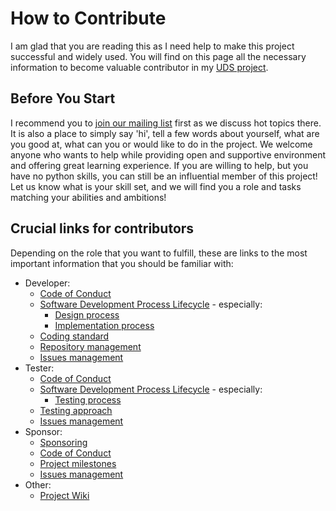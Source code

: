 # How to Contribute
I am glad that you are reading this as I need help to make this project successful and widely used. You will find on this page all the necessary information to become valuable contributor in my [UDS project](https://github.com/mdabrowski1990/uds).


## Before You Start
I recommend you to [join our mailing list](https://groups.google.com/g/uds-package-development/about) first as we discuss hot topics there. It is also a place to simply say 'hi', tell a few words about yourself, what are you good at, what can you or would like to do in the project. We welcome anyone who wants to help while providing open and supportive environment and offering great learning experience.
If you are willing to help, but you have no python skills, you can still be an influential member of this project! Let us know what is your skill set, and we will find you a role and tasks matching your abilities and ambitions!


## Crucial links for contributors
Depending on the role that you want to fulfill, these are links to the most important information that you should be familiar with:
- Developer:
  - [Code of Conduct](https://github.com/mdabrowski1990/uds/blob/main/CODE_OF_CONDUCT.md)
  - [Software Development Process Lifecycle](https://github.com/mdabrowski1990/uds/wiki/Software-Development-Life-Cycle) - especially:
    - [Design process](https://github.com/mdabrowski1990/uds/wiki/Software-Development-Life-Cycle#design)
    - [Implementation process](https://github.com/mdabrowski1990/uds/wiki/Software-Development-Life-Cycle#implementation)
  - [Coding standard](https://github.com/mdabrowski1990/uds/wiki/Coding-Standard)
  - [Repository management](https://github.com/mdabrowski1990/uds/wiki/Repository-management)
  - [Issues management](https://github.com/mdabrowski1990/uds/wiki/Issues-management)
- Tester:
  - [Code of Conduct](https://github.com/mdabrowski1990/uds/blob/main/CODE_OF_CONDUCT.md)
  - [Software Development Process Lifecycle](https://github.com/mdabrowski1990/uds/wiki/Software-Development-Life-Cycle) - especially:
    - [Testing process](https://github.com/mdabrowski1990/uds/wiki/Software-Development-Life-Cycle#testing)
  - [Testing approach](https://github.com/mdabrowski1990/uds/wiki/Testing)
  - [Issues management](https://github.com/mdabrowski1990/uds/wiki/Issues-management)
- Sponsor:
  - [Sponsoring](https://github.com/mdabrowski1990/uds/wiki/Sponsoring)
  - [Code of Conduct](https://github.com/mdabrowski1990/uds/blob/main/CODE_OF_CONDUCT.md)
  - [Project milestones](https://github.com/mdabrowski1990/uds/milestones)
  - [Issues management](https://github.com/mdabrowski1990/uds/wiki/Issues-management)
- Other:
  - [Project Wiki](https://github.com/mdabrowski1990/uds/wiki)
